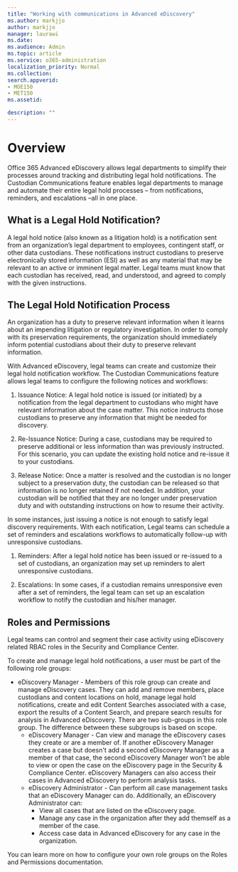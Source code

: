 ```yaml
---
title: "Working with communications in Advanced eDiscovery"
ms.author: markjjo
author: markjjo
manager: laurawi
ms.date: 
ms.audience: Admin
ms.topic: article
ms.service: o365-administration
localization_priority: Normal
ms.collection: 
search.appverid: 
- MOE150
- MET150
ms.assetid: 

description: ""
---
```


# Overview
Office 365 Advanced eDiscovery allows legal departments to simplify their processes around tracking and distributing legal hold notifications. The Custodian Communications feature enables legal departments to manage and automate their entire legal hold processes – from notifications, reminders, and escalations –all in one place.

## What is a Legal Hold Notification?
A legal hold notice (also known as a litigation hold) is a notification sent from an organization’s legal department to employees, contingent staff, or other data custodians. These notifications instruct custodians to preserve electronically stored information (ESI) as well as any material that may be relevant to an active or imminent legal matter. Legal teams must know that each custodian has received, read, and understood, and agreed to comply with the given instructions.

## The Legal Hold Notification Process
An organization has a duty to preserve relevant information when it learns about an impending litigation or regulatory investigation. In order to comply with its preservation requirements, the organization should immediately inform potential custodians about their duty to preserve relevant information. 

With Advanced eDiscovery, legal teams can create and customize their legal hold notification workflow. The Custodian Communications feature allows legal teams to configure the following notices and workflows:

1. Issuance Notice: A legal hold notice is issued (or initiated) by a notification from the legal department to custodians who might have relevant information about the case matter. This notice instructs those custodians to preserve any information that might be needed for discovery. 
   
2.	Re-Issuance Notice: During a case, custodians may be required to preserve additional or less information than was previously instructed. For this scenario, you can update the existing hold notice and re-issue it to your custodians.

3.	Release Notice: Once a matter is resolved and the custodian is no longer subject to a preservation duty, the custodian can be released so that information is no longer retained if not needed. In addition, your custodian will be notified that they are no longer under preservation duty and with outstanding instructions on how to resume their activity.


In some instances, just issuing a notice is not enough to satisfy legal discovery requirements. With each notification, Legal teams can schedule a set of reminders and escalations workflows to automatically follow-up with unresponsive custodians.

1.	Reminders:  After a legal hold notice has been issued or re-issued to a set of custodians, an organization may set up reminders to alert unresponsive custodians. 

2.	Escalations: In some cases, if a custodian remains unresponsive even after a set of reminders, the legal team can set up an escalation workflow to notify the custodian and his/her manager.

## Roles and Permissions 
Legal teams can control and segment their case activity using eDiscovery related RBAC roles in the Security and Compliance Center. 

To create and manage legal hold notifications, a user must be part of the following role groups:
- eDiscovery Manager - Members of this role group can create and manage eDiscovery cases. They can add and remove members, place custodians and content locations on hold, manage legal hold notifications, create and edit Content Searches associated with a case, export the results of a Content Search, and prepare search results for analysis in Advanced eDiscovery. There are two sub-groups in this role group. The difference between these subgroups is based on scope.
  - eDiscovery Manager - Can view and manage the eDiscovery cases they create or are a member of. If another eDiscovery Manager creates a case but doesn't add a second eDiscovery Manager as a member of that case, the second eDiscovery Manager won't be able to view or open the case on the eDiscovery page in the Security & Compliance Center. eDiscovery Managers can also access their cases in Advanced eDiscovery to perform analysis tasks.
  - eDiscovery Administrator - Can perform all case management tasks that an eDiscovery Manager can do. Additionally, an eDiscovery Administrator can:
    - View all cases that are listed on the eDiscovery page.
    - Manage any case in the organization after they add themself as a member of the case.
    - Access case data in Advanced eDiscovery for any case in the organization.


You can learn more on how to configure your own role groups on the Roles and Permissions documentation.


